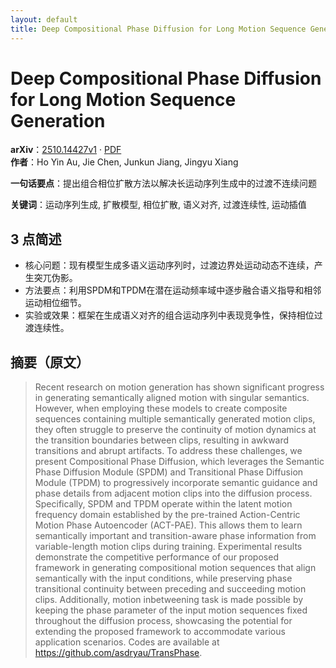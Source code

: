 ```yaml
---
layout: default
title: Deep Compositional Phase Diffusion for Long Motion Sequence Generation
---
```


# Deep Compositional Phase Diffusion for Long Motion Sequence Generation
**arXiv**：[2510.14427v1](https://arxiv.org/abs/2510.14427) · [PDF](https://arxiv.org/pdf/2510.14427.pdf)  
**作者**：Ho Yin Au, Jie Chen, Junkun Jiang, Jingyu Xiang  

**一句话要点**：提出组合相位扩散方法以解决长运动序列生成中的过渡不连续问题

**关键词**：运动序列生成, 扩散模型, 相位扩散, 语义对齐, 过渡连续性, 运动插值

## 3 点简述
- 核心问题：现有模型生成多语义运动序列时，过渡边界处运动动态不连续，产生突兀伪影。
- 方法要点：利用SPDM和TPDM在潜在运动频率域中逐步融合语义指导和相邻运动相位细节。
- 实验或效果：框架在生成语义对齐的组合运动序列中表现竞争性，保持相位过渡连续性。

## 摘要（原文）

> Recent research on motion generation has shown significant progress in
> generating semantically aligned motion with singular semantics. However, when
> employing these models to create composite sequences containing multiple
> semantically generated motion clips, they often struggle to preserve the
> continuity of motion dynamics at the transition boundaries between clips,
> resulting in awkward transitions and abrupt artifacts. To address these
> challenges, we present Compositional Phase Diffusion, which leverages the
> Semantic Phase Diffusion Module (SPDM) and Transitional Phase Diffusion Module
> (TPDM) to progressively incorporate semantic guidance and phase details from
> adjacent motion clips into the diffusion process. Specifically, SPDM and TPDM
> operate within the latent motion frequency domain established by the
> pre-trained Action-Centric Motion Phase Autoencoder (ACT-PAE). This allows them
> to learn semantically important and transition-aware phase information from
> variable-length motion clips during training. Experimental results demonstrate
> the competitive performance of our proposed framework in generating
> compositional motion sequences that align semantically with the input
> conditions, while preserving phase transitional continuity between preceding
> and succeeding motion clips. Additionally, motion inbetweening task is made
> possible by keeping the phase parameter of the input motion sequences fixed
> throughout the diffusion process, showcasing the potential for extending the
> proposed framework to accommodate various application scenarios. Codes are
> available at https://github.com/asdryau/TransPhase.

